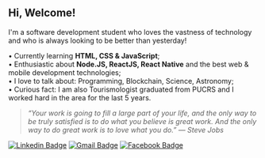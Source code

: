 ## Hi, Welcome!

I'm a software development student who loves the vastness of technology and who is always looking to be better than yesterday!

• Currently learning **HTML, CSS & JavaScript**;
<br/>• Enthusiastic about **Node.JS, ReactJS, React Native** and the best web & mobile development technologies;
<br/>• I love to talk about: Programming, Blockchain, Science, Astronomy;
<br/>• Curious fact: I am also Tourismologist graduated from PUCRS and I worked hard in the area for the last 5 years.

>*“Your work is going to fill a large part of your life, and the only way to be truly satisfied is to do what you believe is great work. And the only way to do great work is to love what you do.” ― Steve Jobs*

[![Linkedin Badge](https://img.shields.io/badge/-Bianca%20Cunha-9370DB?style=flat-square&logo=Linkedin&logoColor=white&link=https://www.linkedin.com/in/biancascunha/)](https://www.linkedin.com/in/biancascunha/) [![Gmail Badge](https://img.shields.io/badge/-biancunha@gmail.com-9370DB?style=flat-square&logo=Gmail&logoColor=white&link=mailto:biancunha@gmail.com)](mailto:biancunha@gmail.com) [![Facebook Badge](https://img.shields.io/badge/-biancascunha-9370DB?style=flat-square&labelColor=9370DB&logo=Facebook&logoColor=white&link=https://www.facebook.com/biancascunha)](https://www.facebook.com/biancascunha)
